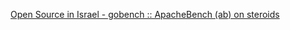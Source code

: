 [Open Source in Israel - gobench :: ApacheBench (ab) on steroids](https://www.youtube.com/watch?v=QJ7NBPU-RuA)
